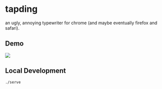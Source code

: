# tapding
an ugly, annoying typewriter for chrome (and maybe eventually firefox and safari).

## Demo
![](https://i.imgur.com/j2Iq0lq.gif)


## Local Development
`./serve`
